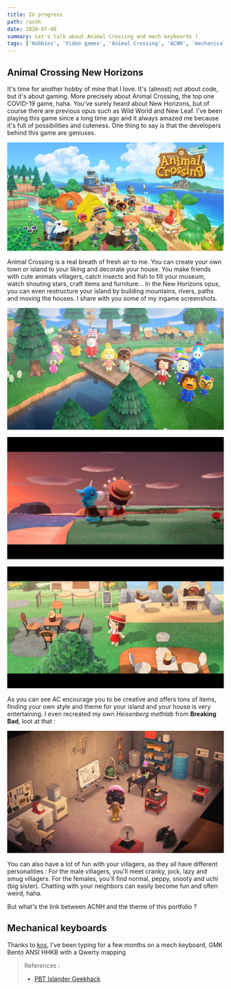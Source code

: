 ```yaml
---
title: In progress
path: /acnh
date: 2020-07-08
summary: Let's talk about Animal Crossing and mech keyboards !
tags: ['Hobbies', 'Video games', 'Animal Crossing', 'ACNH', 'mechanical keyboards']
---
```


## Animal Crossing New Horizons

It's time for another hobby of mine that I love. It's (almost) not about code, but it's about gaming. More precisely about Animal Crossing, the top one COVID-19 game, haha. You've surely heard about New Horizons, but of course there are previous opus such as Wild World and New Leaf. I've been playing this game since a long time ago and it always amazed me because it's full of possibilities and cuteness. One thing to say is that the developers behind this game are geniuses.

![Animal Crossing](./images/06_1_sap.jpg)

Animal Crossing is a real breath of fresh air to me. You can create your own town or island to your liking and decorate your house. You make friends with cute animals villagers, catch insects and fish to fill your museum, watch shouting stars, craft items and furniture... In the New Horizons opus, you can even restructure your island by building mountains, rivers, paths and moving the houses. I share with you some of my ingame screenshots.

![celebration](./images/06_2_sap.jpg)

![](./images/06_3_sap.jpg)

![](./images/06_4_sap.jpg)

As you can see AC encourage you to be creative and offers tons of items, finding your own style and theme for your island and your house is very entertaining. I even recreated my own *Heisenberg methlab* from **Breaking Bad**, loot at that :

![](./images/06_6_sap.jpg)

You can also have a lot of fun with your villagers, as they all have different personalities : For the male villagers, you'll meet cranky, jock, lazy and smug villagers. For the females, you'll find normal, peppy, snooty and uchi (big sister). Chatting with your neighbors can easily become fun and often weird, haha.

But what's the link between ACNH and the theme of this portfolio ?

## Mechanical keyboards

Thanks to [kos](https://kissu.io), I've been typing for a few months on a mech keyboard, GMK Bento ANSI HHKB with a Qwerty mapping

>References :
> - [PBT Islander Geekhack](https://geekhack.org/index.php?topic=105735.0)
